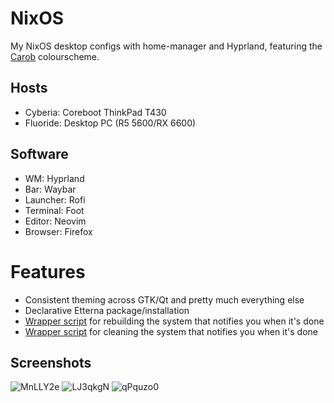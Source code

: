 # NixOS
My NixOS desktop configs with home-manager and Hyprland, featuring the [Carob](https://github.com/yazoink/carob-theme) colourscheme.

## Hosts
- Cyberia: Coreboot ThinkPad T430
- Fluoride: Desktop PC (R5 5600/RX 6600)

## Software
- WM: Hyprland
- Bar: Waybar
- Launcher: Rofi
- Terminal: Foot
- Editor: Neovim
- Browser: Firefox

# Features
- Consistent theming across GTK/Qt and pretty much everything else
- Declarative Etterna package/installation
- [Wrapper script](https://github.com/yazoink/nixos/blob/main/modules/home-manager/features/shell-config/scripts/rebuild/rebuild) for rebuilding the system that notifies you when it's done
- [Wrapper script](https://github.com/yazoink/nixos/blob/main/modules/home-manager/features/shell-config/scripts/clean/clean) for cleaning the system that notifies you when it's done
  
## Screenshots
![MnLLY2e](https://github.com/user-attachments/assets/120a415c-dc7b-42f0-a8cd-1f86dd0b51fc)
![LJ3qkgN](https://github.com/user-attachments/assets/16b4c1f7-5871-4f15-bf97-b84dffd8d93f)
![qPquzo0](https://github.com/user-attachments/assets/12822382-1bbe-4645-9b7a-e8129b3366de)
